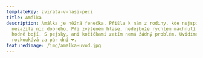 ```yaml
---
templateKey: zvirata-v-nasi-peci
title: Amálka
description: Amálka je něžná fenečka. Přišla k nám z rodiny, kde nejspíš
  nezažila nic dobrého. Při zvýšeném hlase, nedejbože rychlém máchnutí ruky, se
  hodně bojí. S pejsky, ani kočičkami zatím nemá žádný problém. Uvidíme, jak se
  rozkoukává za pár dní ❤️.
featuredimage: /img/amalka-uvod.jpg
---
```

